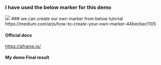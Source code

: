 ### I have used the below marker for this demo
<img src="https://upload.wikimedia.org/wikipedia/commons/4/48/Hiro_marker_ARjs.png"/>
### we can create our own marker from below tutorial<br/>
https://medium.com/arjs/how-to-create-your-own-marker-44becbec1105

#### Official docs
https://aframe.io/

#### My demo Final result
